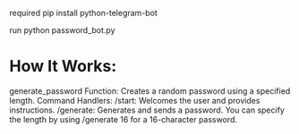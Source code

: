 required 
pip install python-telegram-bot

run 
python password_bot.py

# How It Works:
generate_password Function: Creates a random password using a specified length.
Command Handlers:
/start: Welcomes the user and provides instructions.
/generate: Generates and sends a password. You can specify the length by using /generate 16 for a 16-character password.
